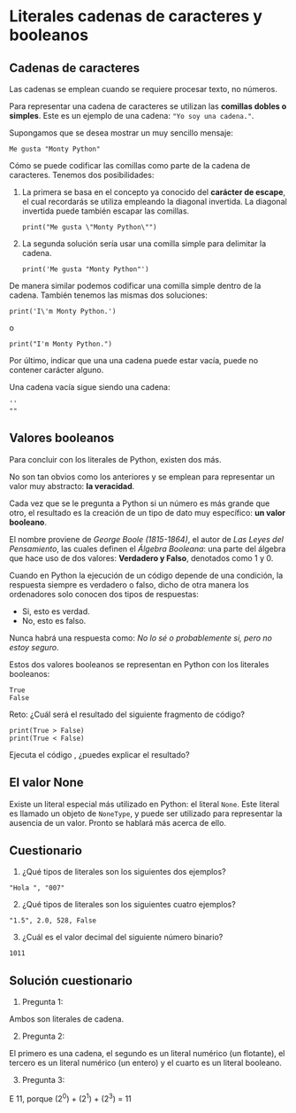 # Literales cadenas de caracteres y booleanos

## Cadenas de caracteres

Las cadenas se emplean cuando se requiere procesar texto, no números.

Para representar una cadena de caracteres se utilizan las **comillas dobles o simples**. Este es un ejemplo de una cadena: `"Yo soy una cadena."`.

Supongamos que se desea mostrar un muy sencillo mensaje:

```
Me gusta "Monty Python"
```

Cómo se puede codificar las comillas como parte de la cadena de caracteres. Tenemos dos posibilidades:

1. La primera se basa en el concepto ya conocido del **carácter de escape**, el cual recordarás se utiliza empleando la diagonal invertida. La diagonal invertida puede también escapar las comillas. 

    ```
    print("Me gusta \"Monty Python\"")
    ```

2. La segunda solución sería usar una comilla simple para delimitar la cadena.

    ```
    print('Me gusta "Monty Python"')
    ```

De manera similar podemos codificar una comilla simple dentro de la cadena. También tenemos las mismas dos soluciones:

```
print('I\'m Monty Python.')
```
o

```
print("I'm Monty Python.")
```

Por último, indicar que una una cadena puede estar vacía, puede no contener carácter alguno.

Una cadena vacía sigue siendo una cadena:

```
''
""
```

## Valores booleanos

Para concluir con los literales de Python, existen dos más.

No son tan obvios como los anteriores y se emplean para representar un valor muy abstracto: **la veracidad**.

Cada vez que se le pregunta a Python si un número es más grande que otro, el resultado es la creación de un tipo de dato muy específico: **un valor booleano**.

El nombre proviene de *George Boole (1815-1864)*, el autor de *Las Leyes del Pensamiento*, las cuales definen el *Álgebra Booleana*: una parte del álgebra que hace uso de dos valores: **Verdadero y Falso**, denotados como 1 y 0.

Cuando en Python la ejecución de un código depende de una condición, la respuesta siempre es verdadero o falso, dicho de otra manera los ordenadores  solo conocen dos tipos de respuestas:

* Si, esto es verdad.
* No, esto es falso.

Nunca habrá una respuesta como: *No lo sé o probablemente si, pero no estoy seguro*.


Estos dos valores booleanos se representan en Python con los literales booleanos:

```
True
False
```


Reto: ¿Cuál será el resultado del siguiente fragmento de código?

```
print(True > False)
print(True < False)
```

Ejecuta el código , ¿puedes explicar el resultado?

## El valor None

Existe un literal especial más utilizado en Python: el literal `None`. Este literal es llamado un objeto de `NoneType`, y puede ser utilizado para representar la ausencia de un valor. Pronto se hablará más acerca de ello.

## Cuestionario

1. ¿Qué tipos de literales son los siguientes dos ejemplos?

```
"Hola ", "007"
```

2. ¿Qué tipos de literales son los siguientes cuatro ejemplos?

```
"1.5", 2.0, 528, False
```

3. ¿Cuál es el valor decimal del siguiente número binario?

```
1011
```

## Solución cuestionario

1. Pregunta 1:

Ambos son literales de cadena.

2. Pregunta 2:

El primero es una cadena, el segundo es un literal numérico (un flotante), el tercero es un literal numérico (un entero) y el cuarto es un literal booleano.

3. Pregunta 3:

E 11, porque (2<sup>0</sup>) + (2<sup>1</sup>) + (2<sup>3</sup>) = 11